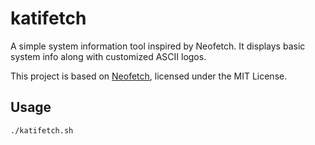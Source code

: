 # katifetch

A simple system information tool inspired by Neofetch. It displays basic system info along with customized ASCII logos.

This project is based on [Neofetch](https://github.com/dylanaraps/neofetch), licensed under the MIT License.

## Usage

```bash
./katifetch.sh
